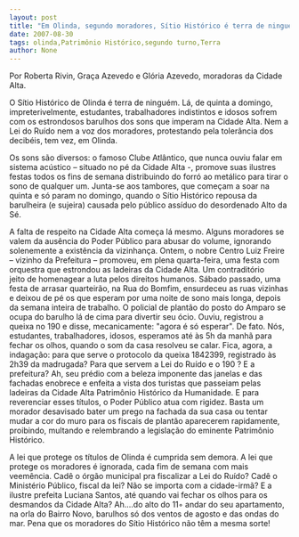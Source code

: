```yaml
---
layout: post
title: "Em Olinda, segundo moradores, Sítio Histórico é terra de ninguém"
date: 2007-08-30
tags: olinda,Patrimônio Histórico,segundo turno,Terra
author: None
---
```



Por Roberta Rivin, Gra&ccedil;a Azevedo e Gl&oacute;ria Azevedo,
moradoras da Cidade Alta.

O S&iacute;tio Hist&oacute;rico de Olinda &eacute; terra de ningu&eacute;m. L&aacute;, de quinta a domingo, impreterivelmente, estudantes, trabalhadores indistintos e idosos sofrem com os estrondosos barulhos dos sons que imperam na Cidade Alta. Nem a Lei do Ru&iacute;do nem a voz dos moradores, protestando pela toler&acirc;ncia dos decib&eacute;is, tem vez, em Olinda.

Os sons s&atilde;o diversos: o famoso Clube Atl&acirc;ntico, que nunca ouviu falar em sistema ac&uacute;stico &ndash; situado no p&eacute; da Cidade Alta -, promove suas ilustres festas todos os fins de semana distribuindo do forr&oacute; ao met&aacute;lico para tirar o sono de qualquer um. Junta-se aos tambores, que come&ccedil;am a soar na quinta e s&oacute; param no domingo, quando o S&iacute;tio Hist&oacute;rico repousa da barulheira (e sujeira) causada pelo p&uacute;blico ass&iacute;duo do desordenado Alto da S&eacute;.

A falta de respeito na Cidade Alta come&ccedil;a l&aacute; mesmo. Alguns moradores se valem da aus&ecirc;ncia do Poder P&uacute;blico para abusar do volume, ignorando solenemente a exist&ecirc;ncia da vizinhan&ccedil;a. Ontem, o nobre Centro Luiz Freire &ndash; vizinho da Prefeitura &ndash; promoveu, em plena quarta-feira, uma festa com orquestra que estrondou as ladeiras da Cidade Alta. Um contradit&oacute;rio jeito&nbsp;de homenagear a luta pelos direitos humanos.
S&aacute;bado passado, uma festa de arrasar quarteir&atilde;o, na Rua do Bomfim, ensurdeceu as ruas vizinhas e deixou de p&eacute; os que esperam por uma noite de sono mais longa, depois da semana inteira de trabalho. O policial de plant&atilde;o do posto do Amparo se ocupa do barulho l&aacute; de cima para divertir seu &oacute;cio. Ouviu, registrou a queixa no 190 e disse, mecanicamente: &quot;agora &eacute; s&oacute;&nbsp;esperar&quot;. De fato. N&oacute;s, estudantes, trabalhadores, idosos, esperamos at&eacute; &agrave;s 5h da manh&atilde; para fechar os olhos, quando o som da casa resolveu se calar.
Fica, agora, a indaga&ccedil;&atilde;o: para que serve o protocolo da queixa 1842399, registrado &agrave;s 2h39 da madrugada? Para que servem a Lei do Ru&iacute;do e o 190 ? E a prefeitura? Ah, seu pr&eacute;dio com a beleza imponente das janelas e das fachadas enobrece e enfeita a vista dos turistas que passeiam pelas ladeiras da Cidade Alta Patrim&ocirc;nio Hist&oacute;rico da Humanidade. E para reverenciar esses t&iacute;tulos, o Poder P&uacute;blico atua com rigidez. Basta um morador desavisado bater um prego na fachada da sua casa ou tentar mudar a cor do muro para os fiscais de plant&atilde;o aparecerem rapidamente, proibindo, multando e relembrando a&nbsp;legisla&ccedil;&atilde;o do eminente Patrim&ocirc;nio Hist&oacute;rico.

A lei que protege os t&iacute;tulos de Olinda &eacute; cumprida sem demora. A lei que protege os moradores &eacute; ignorada, cada fim de semana com mais veem&ecirc;ncia. Cad&ecirc; o &oacute;rg&atilde;o municipal pra fiscalizar a Lei do Ru&iacute;do? Cad&ecirc; o Minist&eacute;rio P&uacute;blico, fiscal da lei? N&atilde;o se importa com a cidade-irm&atilde;?
E a ilustre prefeita Luciana Santos, at&eacute; quando vai fechar os olhos para os desmandos da Cidade Alta? Ah....do alto do 11&#9702; andar do seu apartamento, na orla do Bairro Novo, barulhos s&oacute; dos ventos de agosto e das ondas do mar. Pena que os moradores do S&iacute;tio Hist&oacute;rico n&atilde;o t&ecirc;m a mesma sorte!

 